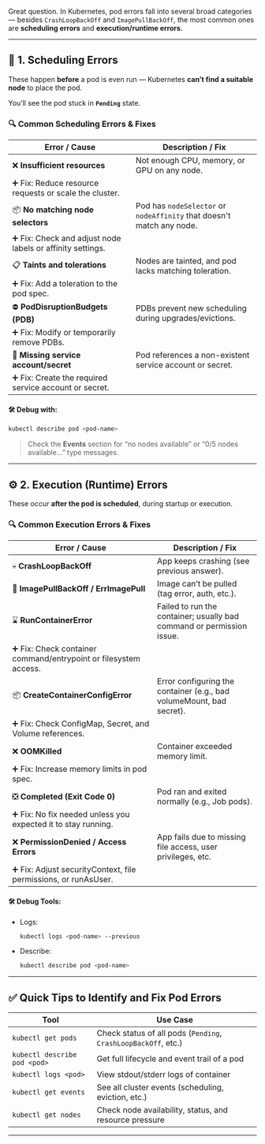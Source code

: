 Great question. In Kubernetes, pod errors fall into several broad categories — besides `CrashLoopBackOff` and `ImagePullBackOff`, the most common ones are **scheduling errors** and **execution/runtime errors**.

---

## 🚫 **1. Scheduling Errors**

These happen **before** a pod is even run — Kubernetes **can’t find a suitable node** to place the pod.

You’ll see the pod stuck in **`Pending`** state.

### 🔍 Common Scheduling Errors & Fixes

| Error / Cause                                             | Description / Fix                                                     |
| --------------------------------------------------------- | --------------------------------------------------------------------- |
| ❌ **Insufficient resources**                              | Not enough CPU, memory, or GPU on any node.                           |
| ➕ Fix: Reduce resource requests or scale the cluster.     |                                                                       |
| 📦 **No matching node selectors**                         | Pod has `nodeSelector` or `nodeAffinity` that doesn't match any node. |
| ➕ Fix: Check and adjust node labels or affinity settings. |                                                                       |
| 📋 **Taints and tolerations**                             | Nodes are tainted, and pod lacks matching toleration.                 |
| ➕ Fix: Add a toleration to the pod spec.                  |                                                                       |
| ⛔ **PodDisruptionBudgets (PDB)**                          | PDBs prevent new scheduling during upgrades/evictions.                |
| ➕ Fix: Modify or temporarily remove PDBs.                 |                                                                       |
| 🔐 **Missing service account/secret**                     | Pod references a non-existent service account or secret.              |
| ➕ Fix: Create the required service account or secret.     |                                                                       |

#### 🛠️ Debug with:

```bash
kubectl describe pod <pod-name>
```

> Check the **Events** section for “no nodes available” or “0/5 nodes available...” type messages.

---

## ⚙️ **2. Execution (Runtime) Errors**

These occur **after the pod is scheduled**, during startup or execution.

### 🔍 Common Execution Errors & Fixes

| Error / Cause                                                   | Description / Fix                                                     |
| --------------------------------------------------------------- | --------------------------------------------------------------------- |
| 💀 **CrashLoopBackOff**                                         | App keeps crashing (see previous answer).                             |
| 🐳 **ImagePullBackOff / ErrImagePull**                          | Image can’t be pulled (tag error, auth, etc.).                        |
| ⌛ **RunContainerError**                                         | Failed to run the container; usually bad command or permission issue. |
| ➕ Fix: Check container command/entrypoint or filesystem access. |                                                                       |
| 📦 **CreateContainerConfigError**                               | Error configuring the container (e.g., bad volumeMount, bad secret).  |
| ➕ Fix: Check ConfigMap, Secret, and Volume references.          |                                                                       |
| ❌ **OOMKilled**                                                 | Container exceeded memory limit.                                      |
| ➕ Fix: Increase memory limits in pod spec.                      |                                                                       |
| ❎ **Completed (Exit Code 0)**                                   | Pod ran and exited normally (e.g., Job pods).                         |
| ➕ Fix: No fix needed unless you expected it to stay running.    |                                                                       |
| ❌ **PermissionDenied / Access Errors**                          | App fails due to missing file access, user privileges, etc.           |
| ➕ Fix: Adjust securityContext, file permissions, or runAsUser.  |                                                                       |

#### 🛠️ Debug Tools:

* Logs:

  ```bash
  kubectl logs <pod-name> --previous
  ```
* Describe:

  ```bash
  kubectl describe pod <pod-name>
  ```

---

## ✅ Quick Tips to Identify and Fix Pod Errors

| Tool                         | Use Case                                                       |
| ---------------------------- | -------------------------------------------------------------- |
| `kubectl get pods`           | Check status of all pods (`Pending`, `CrashLoopBackOff`, etc.) |
| `kubectl describe pod <pod>` | Get full lifecycle and event trail of a pod                    |
| `kubectl logs <pod>`         | View stdout/stderr logs of container                           |
| `kubectl get events`         | See all cluster events (scheduling, eviction, etc.)            |
| `kubectl get nodes`          | Check node availability, status, and resource pressure         |

---